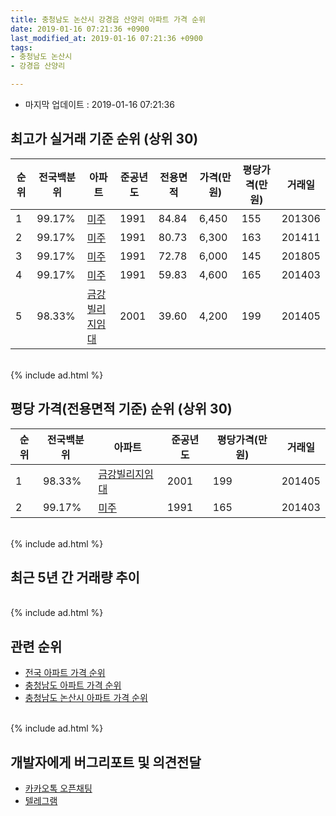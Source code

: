 ```yaml
---
title: 충청남도 논산시 강경읍 산양리 아파트 가격 순위
date: 2019-01-16 07:21:36 +0900
last_modified_at: 2019-01-16 07:21:36 +0900
tags:
- 충청남도 논산시
- 강경읍 산양리

---
```


* 마지막 업데이트 : 2019-01-16 07:21:36

## 최고가 실거래 기준 순위 (상위 30)


|순위|전국백분위|아파트|준공년도|전용면적|가격(만원)|평당가격(만원)|거래일|
|---|---|---|---|---|---|---|---|
|1|99.17%|[미주](https://search.naver.com/search.naver?query=%EC%B6%A9%EC%B2%AD%EB%82%A8%EB%8F%84+%EB%85%BC%EC%82%B0%EC%8B%9C+%EA%B0%95%EA%B2%BD%EC%9D%8D+%EC%82%B0%EC%96%91%EB%A6%AC+%EB%AF%B8%EC%A3%BC)|1991|84.84|6,450|155|201306|
|2|99.17%|[미주](https://search.naver.com/search.naver?query=%EC%B6%A9%EC%B2%AD%EB%82%A8%EB%8F%84+%EB%85%BC%EC%82%B0%EC%8B%9C+%EA%B0%95%EA%B2%BD%EC%9D%8D+%EC%82%B0%EC%96%91%EB%A6%AC+%EB%AF%B8%EC%A3%BC)|1991|80.73|6,300|163|201411|
|3|99.17%|[미주](https://search.naver.com/search.naver?query=%EC%B6%A9%EC%B2%AD%EB%82%A8%EB%8F%84+%EB%85%BC%EC%82%B0%EC%8B%9C+%EA%B0%95%EA%B2%BD%EC%9D%8D+%EC%82%B0%EC%96%91%EB%A6%AC+%EB%AF%B8%EC%A3%BC)|1991|72.78|6,000|145|201805|
|4|99.17%|[미주](https://search.naver.com/search.naver?query=%EC%B6%A9%EC%B2%AD%EB%82%A8%EB%8F%84+%EB%85%BC%EC%82%B0%EC%8B%9C+%EA%B0%95%EA%B2%BD%EC%9D%8D+%EC%82%B0%EC%96%91%EB%A6%AC+%EB%AF%B8%EC%A3%BC)|1991|59.83|4,600|165|201403|
|5|98.33%|[금강빌리지임대](https://search.naver.com/search.naver?query=%EC%B6%A9%EC%B2%AD%EB%82%A8%EB%8F%84+%EB%85%BC%EC%82%B0%EC%8B%9C+%EA%B0%95%EA%B2%BD%EC%9D%8D+%EC%82%B0%EC%96%91%EB%A6%AC+%EA%B8%88%EA%B0%95%EB%B9%8C%EB%A6%AC%EC%A7%80%EC%9E%84%EB%8C%80)|2001|39.60|4,200|199|201405|


<br>
{% include ad.html %}
<br>

## 평당 가격(전용면적 기준) 순위 (상위 30)


|순위|전국백분위|아파트|준공년도|평당가격(만원)|거래일|
|---|---|---|---|---|---|
|1|98.33%|[금강빌리지임대](https://search.naver.com/search.naver?query=%EC%B6%A9%EC%B2%AD%EB%82%A8%EB%8F%84+%EB%85%BC%EC%82%B0%EC%8B%9C+%EA%B0%95%EA%B2%BD%EC%9D%8D+%EC%82%B0%EC%96%91%EB%A6%AC+%EA%B8%88%EA%B0%95%EB%B9%8C%EB%A6%AC%EC%A7%80%EC%9E%84%EB%8C%80)|2001|199|201405|
|2|99.17%|[미주](https://search.naver.com/search.naver?query=%EC%B6%A9%EC%B2%AD%EB%82%A8%EB%8F%84+%EB%85%BC%EC%82%B0%EC%8B%9C+%EA%B0%95%EA%B2%BD%EC%9D%8D+%EC%82%B0%EC%96%91%EB%A6%AC+%EB%AF%B8%EC%A3%BC)|1991|165|201403|


<br>
{% include ad.html %}
<br>

## 최근 5년 간 거래량 추이


<div style="width:100%;">
    <canvas id="deal_progress" height="250"></canvas>
</div>

<script>
new Chart(document.getElementById("deal_progress"), {
    type: 'line',
    data: {
        labels: ['201401','201402','201403','201404','201405','201406','201407','201408','201409','201410','201411','201412','201501','201502','201503','201504','201505','201506','201507','201508','201509','201510','201511','201512','201601','201602','201603','201604','201605','201606','201607','201608','201609','201610','201611','201612','201701','201702','201703','201704','201705','201706','201707','201708','201709','201710','201711','201712','201801','201802','201803','201804','201805','201806','201807','201808','201809','201810','201811','201812','201901'],
        datasets: [{
            label: '실거래 수',
            pointRadius: 1,
            data: [0, 3, 18, 2, 4, 1, 0, 1, 0, 0, 1, 1, 1, 4, 0, 1, 0, 1, 1, 0, 2, 1, 1, 0, 0, 4, 0, 0, 0, 3, 0, 1, 0, 1, 2, 1, 1, 0, 3, 0, 2, 4, 1, 2, 3, 2, 1, 0, 1, 0, 1, 2, 3, 1, 1, 2, 2, 1, 0, 1, 0],
            borderColor: "rgba(255, 201, 14, 1)",
            backgroundColor: "rgba(255, 201, 14, 0.5)",
            fill: true,
        }]
    },
    options: {
        responsive: true,
        title: {
            display: true,
            text: '5년간 거래량 추이'
        },
        tooltips: {
            mode: 'index',
            intersect: false,
        },
        hover: {
            mode: 'nearest',
            intersect: true
        },
        scales: {
            xAxes: [{
                display: true,
                scaleLabel: {
                    display: true,
                    labelString: '년/월'
                }
            }],
            yAxes: [{
                display: true,
                ticks: {
                    suggestedMin: 0,
                },
                scaleLabel: {
                    display: true,
                    labelString: '실거래 수'
                }
            }]
        }
    }
});

</script>


<br>
{% include ad.html %}
<br>

## 관련 순위

- [전국 아파트 가격 순위](https://inasie.github.io/apt-ranking/전국)
- [충청남도 아파트 가격 순위](https://inasie.github.io/apt-ranking/충청남도)
- [충청남도 논산시 아파트 가격 순위](https://inasie.github.io/apt-ranking/충청남도-논산시)


<br>
{% include ad.html %}
<br>

## 개발자에게 버그리포트 및 의견전달

- [카카오톡 오픈채팅](https://open.kakao.com/o/gLJUAP4)
- [텔레그램](https://t.me/inasie)

